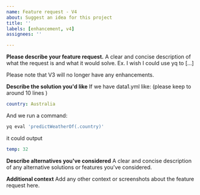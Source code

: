 ```yaml
---
name: Feature request - V4
about: Suggest an idea for this project
title: ''
labels: [enhancement, v4]
assignees: ''

---
```


**Please describe your feature request.**
A clear and concise description of what the request is and what it would solve. 
Ex. I wish I could use yq to [...]

Please note that V3 will no longer have any enhancements.

**Describe the solution you'd like**
If we have data1.yml like:
(please keep to around 10 lines )

```yaml
country: Australia
```

And we run a command:

```bash
yq eval 'predictWeatherOf(.country)'
```

it could output

```yaml
temp: 32
```

**Describe alternatives you've considered**
A clear and concise description of any alternative solutions or features you've considered.

**Additional context**
Add any other context or screenshots about the feature request here.
